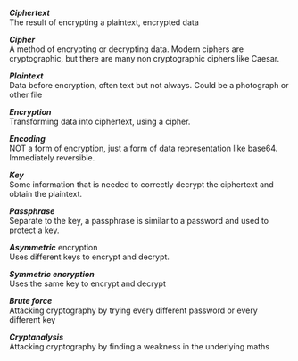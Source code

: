 **_Ciphertext_** <br> The result of encrypting a plaintext, encrypted data

**_Cipher_** <br> A method of encrypting or decrypting data. Modern ciphers are cryptographic, but there are many non cryptographic ciphers like Caesar.

**_Plaintext_** <br> Data before encryption, often text but not always. Could be a photograph or other file

**_Encryption_** <br> Transforming data into ciphertext, using a cipher.

**_Encoding_** <br> NOT a form of encryption, just a form of data representation like base64. Immediately reversible.

**_Key_** <br> Some information that is needed to correctly decrypt the ciphertext and obtain the plaintext.

**_Passphrase_** <br> Separate to the key, a passphrase is similar to a password and used to protect a key.

**_Asymmetric_** encryption <br> Uses different keys to encrypt and decrypt.

**_Symmetric encryption_** <br> Uses the same key to encrypt and decrypt

**_Brute force_** <br> Attacking cryptography by trying every different password or every different key

**_Cryptanalysis_** <br> Attacking cryptography by finding a weakness in the underlying maths
